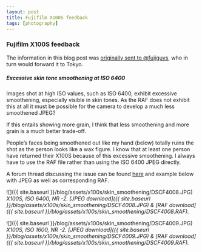 ```yaml
---
layout: post
title: Fujifilm X100S feedback
tags: [photography]
---
```


### Fujifilm X100S feedback

The information in this blog post was [originally sent to @fujiguys](https://twitter.com/fujiguys/status/339794906274988034), who in turn would forward it to Tokyo.

<!--more-->

##### Excessive skin tone smoothening at ISO 6400

Images shot at high ISO values, such as ISO 6400, exhibit excessive smoothening, especially visible in skin tones. As the RAF does not exhibit this at all it must be possible for the camera to develop a much less smoothened JPEG?

If this entails showing more grain, I think that less smoothening and more grain is a much better trade-off.

People’s faces being smoothened out like my hand (below) totally ruins the shot as the person looks like a wax figure. I know that at least one person have returned their X100S because of this excessive smoothening. I always have to use the RAF file rather than using the ISO 6400 JPEG directly.

A forum thread discussing the issue can be found [here](http://www.fujix-forum.com/threads/whats-your-jpeg-settings-for-iso-6400-avoiding-smoothening.9278/) and example below with JPEG as well as corresponding RAF.


![]({{ site.baseurl }}/blog/assets/x100s/skin_smoothening/DSCF4008.JPG)
*X100S, ISO 6400, NR -2. [JPEG download]({{ site.baseurl }}/blog/assets/x100s/skin_smoothening/DSCF4008.JPG) & [RAF download]({{ site.baseurl }}/blog/assets/x100s/skin_smoothening/DSCF4008.RAF).*

![]({{ site.baseurl }}/blog/assets/x100s/skin_smoothening/DSCF4009.JPG)
*X100S, ISO 1600, NR -2. [JPEG download]({{ site.baseurl }}/blog/assets/x100s/skin_smoothening/DSCF4009.JPG) & [RAF download]({{ site.baseurl }}/blog/assets/x100s/skin_smoothening/DSCF4009.RAF).*
